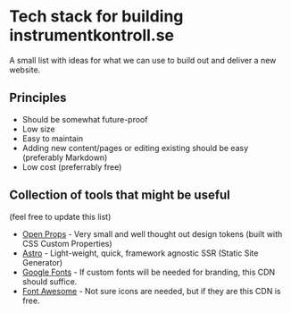# Tech stack for building instrumentkontroll.se
A small list with ideas for what we can use to build out and deliver a new website.

## Principles
- Should be somewhat future-proof
- Low size
- Easy to maintain
- Adding new content/pages or editing existing should be easy (preferably Markdown)
- Low cost (preferrably free)

## Collection of tools that might be useful
(feel free to update this list)
- [Open Props](https://open-props.style/) - Very small and well thought out design tokens (built with CSS Custom Properties)
- [Astro](https://astro.build/) - Light-weight, quick, framework agnostic SSR (Static Site Generator)
- [Google Fonts](https://fonts.google.com/) - If custom fonts will be needed for branding, this CDN should suffice.
- [Font Awesome](https://fontawesome.com/start) - Not sure icons are needed, but if they are this CDN is free.
